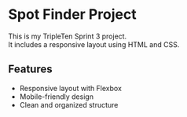 # Spot Finder Project

This is my TripleTen Sprint 3 project.  
It includes a responsive layout using HTML and CSS.

## Features
- Responsive layout with Flexbox
- Mobile-friendly design
- Clean and organized structure

